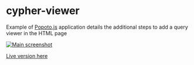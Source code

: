 # cypher-viewer

Example of [Popoto.js](http://popotojs.com/) application details the additional steps to add a query viewer in the HTML page

[![Main screenshot](https://nhogs.github.io/popoto-examples/cypher-viewer/screen/main.png "Main screenshot")](https://nhogs.github.io/popoto-examples/cypher-viewer/index.html)

[Live version here](https://nhogs.github.io/popoto-examples/cypher-viewer/index.html)
